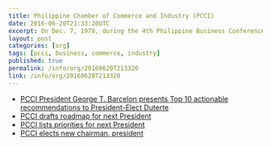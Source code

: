 ```yaml
---
title: Philippine Chamber of Commerce and Industry (PCCI)
date: 2016-06-20T21:33:20UTC
excerpt: On Dec. 7, 1978, during the 4th Philippine Business Conference, the Palace issued Letter of Instruction No. 780 designating the PCCI as "single voice of Philippine business."
layout: post
categories: [org]
tags: [pcci, business, commerce, industry]
published: true
permalink: /info/org/20160620T213320
link: /info/org/20160620T213320
---
```


* [PCCI President George T. Barcelon presents Top 10 actionable recommendations to President-Elect Duterte](http://www.philippinechamber.com/index.php?option=com_content&view=article&id=869:pcci-president-george-t-barcelon-presents-top-10-actionable-recommendations-to-president-elect-duterte&catid=53&Itemid=246)
* [PCCI drafts roadmap for next President](http://business.inquirer.net/209799/pcci-drafts-roadmap-for-next-president)
* [PCCI lists priorities for next President](http://business.inquirer.net/207618/pcci-lists-priorities-for-next-president)
* [PCCI elects new chairman, president](http://www.philstar.com/business/2015/12/08/1530168/pcci-elects-new-chairman-president)
